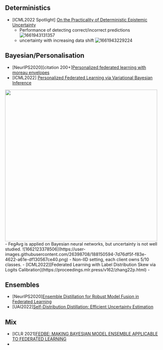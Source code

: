 ## Deterministics
- [ICML2022 Spotlight] [On the Practicality of Deterministic Epistemic Uncertainty](https://proceedings.mlr.press/v162/postels22a/postels22a.pdf)
  - Performance of detecting correct/incorrect predictions
![1661943131357](https://user-images.githubusercontent.com/26398708/187662495-f691e79a-e6dd-4c57-beba-cc2f3ae3025c.png)
  - uncertainty with increasing data shift
  ![1661943229224](https://user-images.githubusercontent.com/26398708/187662750-036eb3ca-b4db-424b-ae87-b6e6cfabba8a.png)



## Bayesian/Personalisation 
- [NeurIPS2020][citation 200+][Personalized federated learning with moreau envelopes](https://proceedings.neurips.cc/paper/2020/hash/f4f1f13c8289ac1b1ee0ff176b56fc60-Abstract.html)
- [ICML2022] [Personalized Federated Learning via Variational Bayesian Inference](https://proceedings.mlr.press/v162/zhang22o/zhang22o.pdf)
<img src="https://user-images.githubusercontent.com/26398708/186911075-2c1d2632-2fab-44f0-8709-3391a5e7d73e.png" width="500">
  - FegAvg is applied on Bayesian neural networks, but uncertainty is not well studied.
  ![1662123378506](https://user-images.githubusercontent.com/26398708/188150594-7d76df5f-f83e-4622-a61e-df130567ce40.png)
  - Non-IID setting, each client owns 5/10 classes. 
- [ICML2022][Federated Learning with Label Distribution Skew via Logits Calibration](https://proceedings.mlr.press/v162/zhang22p.html)
- 

## Ensembles
  - [NeurIPS2020][Ensemble Distillation for Robust Model Fusion in Federated Learning](https://proceedings.neurips.cc/paper/2020/file/18df51b97ccd68128e994804f3eccc87-Supplemental.pdf)
  - [UAI2022][Self-Distribution Distillation: Efficient Uncertainty Estimation](https://openreview.net/forum?id=rhNgEI8s5xc)


## Mix
- [ICLR 2021][FEDBE: MAKING BAYESIAN MODEL ENSEMBLE APPLICABLE TO FEDERATED LEARNING](https://arxiv.org/pdf/2009.01974.pdf)
- 
